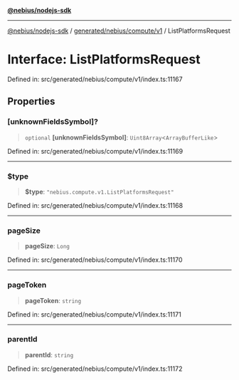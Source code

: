 [**@nebius/nodejs-sdk**](../../../../../README.md)

***

[@nebius/nodejs-sdk](../../../../../README.md) / [generated/nebius/compute/v1](../README.md) / ListPlatformsRequest

# Interface: ListPlatformsRequest

Defined in: src/generated/nebius/compute/v1/index.ts:11167

## Properties

### \[unknownFieldsSymbol\]?

> `optional` **\[unknownFieldsSymbol\]**: `Uint8Array`\<`ArrayBufferLike`\>

Defined in: src/generated/nebius/compute/v1/index.ts:11169

***

### $type

> **$type**: `"nebius.compute.v1.ListPlatformsRequest"`

Defined in: src/generated/nebius/compute/v1/index.ts:11168

***

### pageSize

> **pageSize**: `Long`

Defined in: src/generated/nebius/compute/v1/index.ts:11170

***

### pageToken

> **pageToken**: `string`

Defined in: src/generated/nebius/compute/v1/index.ts:11171

***

### parentId

> **parentId**: `string`

Defined in: src/generated/nebius/compute/v1/index.ts:11172
